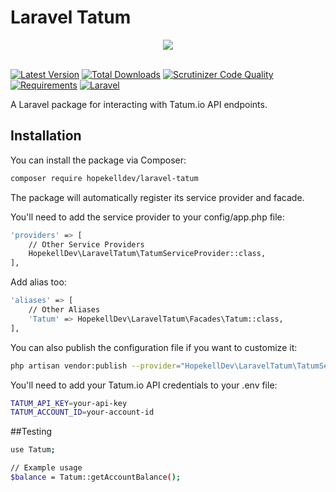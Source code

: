 # Laravel Tatum

<p align="center">
    <a href="https://tatumio.github.io/tatum-php/" target="_blank">
        <img src="https://repository-images.githubusercontent.com/364242763/d637cddc-cf10-4992-9058-8339bd3e2239"/>
    </a><br/><br/>
</p>


[![Latest Version](https://img.shields.io/packagist/v/hopekelldev/laravel-tatum.svg?style=flat-square)](https://packagist.org/packages/hopekelldev/laravel-tatum)
[![Total Downloads](https://img.shields.io/packagist/dt/hopekelldev/laravel-tatum.svg?style=flat-square)](https://packagist.org/packages/hopekelldev/laravel-tatum)
[![Scrutinizer Code Quality](https://img.shields.io/scrutinizer/quality/g/HopekellDev/LaravelTatum/master.svg?style=flat-square)](https://scrutinizer-ci.com/g/HopekellDev/LaravelTatum/)
[![Requirements](https://img.shields.io/badge/php-%5E8.0-blue.svg?style=flat-square)](https://php.net)
[![Laravel](https://img.shields.io/badge/Laravel-10.x-orange.svg?style=flat-square)](https://laravel.com)



A Laravel package for interacting with Tatum.io API endpoints.

## Installation

You can install the package via Composer:

```bash
composer require hopekelldev/laravel-tatum
```
The package will automatically register its service provider and facade.

You'll need to add the service provider to your config/app.php file:
```bash
'providers' => [
    // Other Service Providers
    HopekellDev\LaravelTatum\TatumServiceProvider::class,
],
```
Add alias too:
```bash
'aliases' => [
    // Other Aliases
    'Tatum' => HopekellDev\LaravelTatum\Facades\Tatum::class,
],
```
You can also publish the configuration file if you want to customize it:
```bash
php artisan vendor:publish --provider="HopekellDev\LaravelTatum\TatumServiceProvider" --tag="config"
```
You'll need to add your Tatum.io API credentials to your .env file:
```bash
TATUM_API_KEY=your-api-key
TATUM_ACCOUNT_ID=your-account-id
```
##Testing
```bash
use Tatum;

// Example usage
$balance = Tatum::getAccountBalance();
```